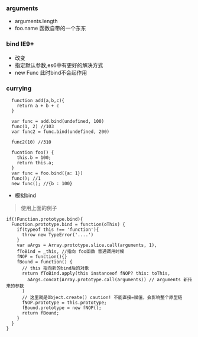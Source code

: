 ### arguments
  * arguments.length
  * foo.name 函数自带的一个东东

### bind IE9+
  * 改变
  * 指定默认参数,es6中有更好的解决方式
  * new Func 此时bind不会起作用

### currying











```
  function add(a,b,c){
    return a + b + c
  }

  var func = add.bind(undefined, 100)
  func(1, 2) //103
  var func2 = func.bind(undefined, 200)

  func2(10) //310
```

```
  fucntion foo() {
    this.b = 100;
    return this.a;
  }
  var func = foo.bind({a: 1})
  func(); //1
  new func(); //{b : 100}
```



* 模拟bind
> 使用上面的例子
```
if(!Function.prototype.bind){
  Function.prototype.bind = function(oThis) {
    if(typeof this !== 'function'){
      throw new TypeError('....')
    }
    var aArgs = Array.prototype.slice.call(arguments, 1),
    fToBind = _this, //指向 foo函数 普通调用时候
    fNOP = function(){}
    fBound = function() {
      // this 指向新的bind后的对象
      return fToBind.apply(this instanceof fNOP? this: toThis,
        aArgs.concat(Array.prototype.call(arguments)) // arguments 新传来的参数
      )
      // 这里就是Object.create() caution! 不能直接=赋值，会影响整个原型链
      fNOP.prototype = this.prototype;
      fBound.prototype = new fNOP();
      return fBound;
    }
  }
}



```
